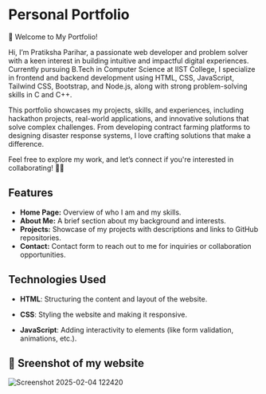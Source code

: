   

# Personal Portfolio

 🚀 Welcome to My Portfolio!

Hi, I’m Pratiksha Parihar, a passionate web developer and problem solver with a keen interest in building intuitive and impactful digital experiences. Currently pursuing B.Tech in Computer Science at IIST College, I specialize in frontend and backend development using HTML, CSS, JavaScript, Tailwind CSS, Bootstrap, and Node.js, along with strong problem-solving skills in C and C++.

This portfolio showcases my projects, skills, and experiences, including hackathon projects, real-world applications, and innovative solutions that solve complex challenges. From developing contract farming platforms to designing disaster response systems, I love crafting solutions that make a difference.

Feel free to explore my work, and let’s connect if you're interested in collaborating! 🚀✨

## Features
- **Home Page:** Overview of who I am and my skills.
- **About Me:** A brief section about my background and interests.
- **Projects:** Showcase of my projects with descriptions and links to GitHub repositories.
- **Contact:** Contact form to reach out to me for inquiries or collaboration opportunities.

## Technologies Used
- **HTML**: Structuring the content and layout of the website.
- **CSS**: Styling the website and making it responsive.

- **JavaScript**: Adding interactivity to elements (like form validation, animations, etc.).
## 🔹 Sreenshot of my website
![Screenshot 2025-02-04 122420](https://github.com/user-attachments/assets/5b764b23-78f6-4fd3-bd40-1b273afc013a)

